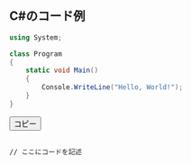 ## C#のコード例

```csharp
using System;

class Program
{
    static void Main()
    {
        Console.WriteLine("Hello, World!");
    }
}
```



<script>
document.addEventListener('DOMContentLoaded', (event) => {
  document.querySelectorAll('pre code').forEach((block) => {
    var button = document.createElement('button');
    button.innerText = 'コピー';
    button.addEventListener('click', function() {
      navigator.clipboard.writeText(block.innerText).then(function() {
        button.innerText = 'コピーしました！';
        setTimeout(function() {
          button.innerText = 'コピー';
        }, 2000);
      });
    });
    block.parentNode.insertBefore(button, block);
  });
});
</script>


<style>
pre {
  position: relative;
}
pre button {
  position: absolute;
  top: 0;
  right: 0;
  padding: 5px 10px;
  background-color: #f7f7f7;
  border: none;
  border-radius: 0 0 0 5px;
  cursor: pointer;
}
</style>



<script src="https://cdnjs.cloudflare.com/ajax/libs/clipboard.js/2.0.8/clipboard.min.js"></script>
<script>
document.addEventListener('DOMContentLoaded', (event) => {
  new ClipboardJS('.copy-button');
});
</script>


<button class="copy-button" data-clipboard-target="#code-block-id">
  コピー
</button>
<pre><code id="code-block-id">
// ここにコードを記述
</code></pre>



